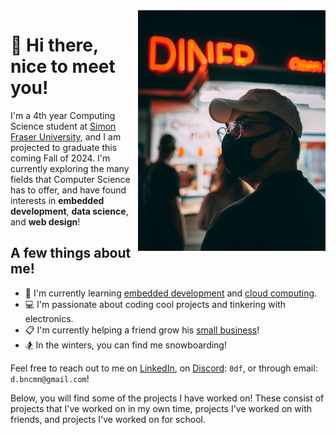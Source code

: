 <img src="https://github.com/bncmn/bncmn/blob/b640fe851af31d374e7f2eabd5d7600c467ae32f/image.jpeg" width="300" height="385" align="right"/>

# 👋 Hi there, nice to meet you!

I'm a 4th year Computing Science student at [Simon Fraser University](https://www.sfu.ca/), and I am projected to graduate this coming Fall of 2024.
I'm currently exploring the many fields that Computer Science has to offer, and have found interests in **embedded development**, **data science**, and **web design**!

## A few things about me!
- 🌱 I'm currently learning [embedded development](https://www.sfu.ca/outlines.html?2024/spring/cmpt/433/d100) and [cloud computing](https://www.sfu.ca/outlines.html?2024/spring/cmpt/474/d100).
- 💻 I'm passionate about coding cool projects and tinkering with electronics.
- 📋 I'm currently helping a friend grow his [small business](https://convivial.ca/)!
- 🏂 In the winters, you can find me snowboarding!

Feel free to reach out to me on [LinkedIn](https://ca.linkedin.com/in/bncmn), on [Discord](https://discord.com/): `0df`, or through email: `d.bncmn@gmail.com`!

Below, you will find some of the projects I have worked on! 
These consist of projects that I've worked on in my own time, projects I've worked on with friends, and projects I've worked on for school.
